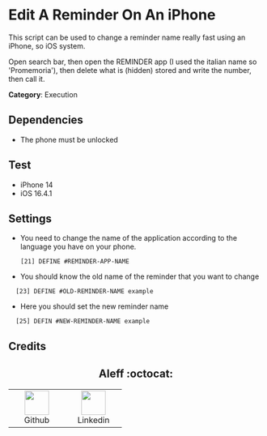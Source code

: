# Edit A Reminder On An iPhone

This script can be used to change a reminder name really fast using an iPhone, so iOS system.

Open search bar, then open the REMINDER app (I used the italian name so 'Promemoria'), then delete what is (hidden) stored and write the number, then call it.

**Category**: Execution

## Dependencies

* The phone must be unlocked

## Test

- iPhone 14
- iOS 16.4.1

## Settings

- You need to change the name of the application according to the language you have on your phone.

  ```DuckyScript
  [21] DEFINE #REMINDER-APP-NAME
  ```

- You should know the old name of the reminder that you want to change

```DuckyScript
  [23] DEFINE #OLD-REMINDER-NAME example
```

- Here you should set the new reminder name

```DuckyScript
  [25] DEFIN #NEW-REMINDER-NAME example
```

## Credits

<h2 align="center"> Aleff :octocat: </h2>
<div align=center>
<table>
  <tr>
    <td align="center" width="96">
      <a href="https://github.com/aleff-github">
        <img src=https://github.com/aleff-github/aleff-github/blob/main/img/github.png?raw=true width="48" height="48" />
      </a>
      <br>Github
    </td>
    <td align="center" width="96">
      <a href="https://www.linkedin.com/in/alessandro-greco-aka-aleff/">
        <img src=https://github.com/aleff-github/aleff-github/blob/main/img/linkedin.png?raw=true width="48" height="48" />
      </a>
      <br>Linkedin
    </td>
  </tr>
</table>
</div>